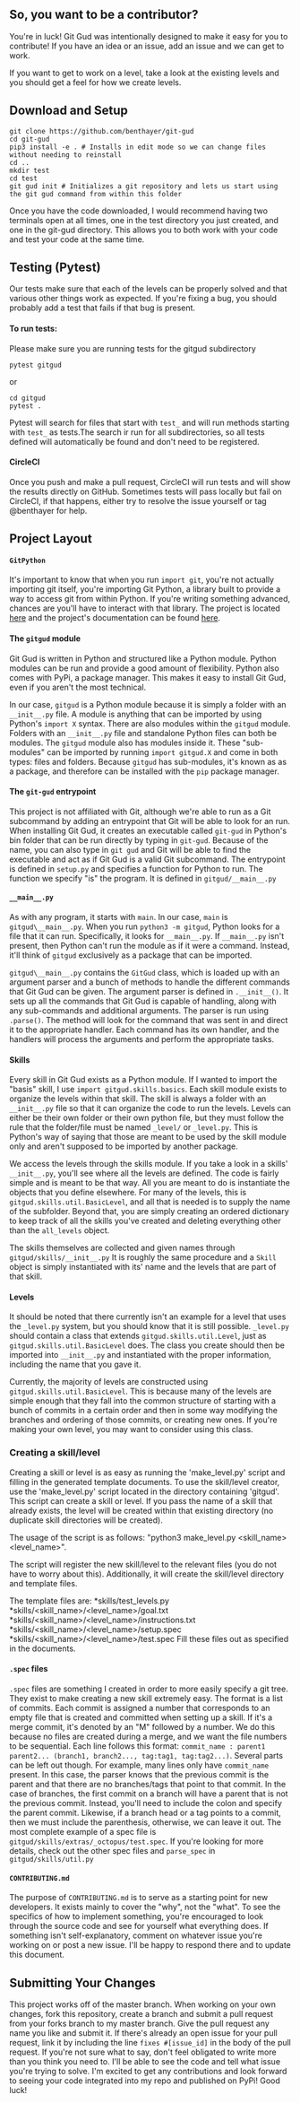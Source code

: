 ## So, you want to be a contributor?
You're in luck! 
Git Gud was intentionally designed to make it easy for you to contribute! If you have an idea or an issue, add an issue and we can get to work.

If you want to get to work on a level, take a look at the existing levels and you should get a feel for how we create levels.

## Download and Setup
```
git clone https://github.com/benthayer/git-gud
cd git-gud
pip3 install -e . # Installs in edit mode so we can change files without needing to reinstall
cd ..
mkdir test
cd test
git gud init # Initializes a git repository and lets us start using the git gud command from within this folder
```
Once you have the code downloaded, I would recommend having two terminals open at all times, one in the test directory you just created, and one in the git-gud directory. 
This allows you to both work with your code and test your code at the same time.

## Testing (Pytest)
Our tests make sure that each of the levels can be properly solved and that various other things work as expected.
If you're fixing a bug, you should probably add a test that fails if that bug is present.
#### To run tests:
Please make sure you are running tests for the gitgud subdirectory
```
pytest gitgud
```
or
```
cd gitgud
pytest .
```
Pytest will search for files that start with `test_` and will run methods starting with `test_` as tests.The search ir run for all subdirectories, so all tests defined will automatically be found and don't need to be registered.

#### CircleCI
Once you push and make a pull request, CircleCI will run tests and will show the results directly on GitHub. 
Sometimes tests will pass locally but fail on CircleCI, if that happens, either try to resolve the issue yourself or tag @benthayer for help.

## Project Layout
#### `GitPython`
It's important to know that when you run `import git`, you're not actually importing git itself, you're importing Git Python, a library built to provide a way to access git from within Python. 
If you're writing something advanced, chances are you'll have to interact with that library. 
The project is located [here](https://github.com/gitpython-developers/GitPython) and the project's documentation can be found [here](https://gitpython.readthedocs.io/en/stable/).
#### The `gitgud` module
Git Gud is written in Python and structured like a Python module.
Python modules can be run and provide a good amount of flexibility. 
Python also comes with PyPi, a package manager. 
This makes it easy to install Git Gud, even if you aren't the most technical. 

In our case, `gitgud` is a Python module because it is simply a folder with an `__init__.py` file. 
A module is anything that can be imported by using Python's `import X` syntax. 
There are also modules within the `gitgud` module. 
Folders with an `__init__.py` file and standalone Python files can both be modules. 
The `gitgud` module also has modules inside it. 
These "sub-modules" can be imported by running `import gitgud.X` and come in both types: files and folders. 
Because `gitgud` has sub-modules, it's known as as a package, and therefore can be installed with the `pip` package manager.

#### The `git-gud` entrypoint
This project is not affiliated with Git, although we're able to run as a Git subcommand by adding an entrypoint that Git will be able to look for an run.
When installing Git Gud, it creates an executable called `git-gud` in Python's bin folder that can be run directly by typing in `git-gud`.
Because of the name, you can also type in `git gud` and Git will be able to find the executable and act as if Git Gud is a valid Git subcommand.
The entrypoint is defined in `setup.py` and specifies a function for Python to run.
The function we specify "is" the program.
It is defined in `gitgud/__main__.py`

#### `__main__.py`
As with any program, it starts with `main`. 
In our case, `main` is `gitgud\__main__.py`. 
When you run `python3 -m gitgud`, Python looks for a file that it can run. 
Specifically, it looks for `__main__.py`. 
If `__main__.py` isn't present, then Python can't run the module as if it were a command. 
Instead, it'll think of `gitgud` exclusively as a package that can be imported.

`gitgud\__main__.py` contains the `GitGud` class, which is loaded up with an argument parser and a bunch of methods to handle the different commands that Git Gud can be given. 
The argument parser is defined in `.__init__()`. 
It sets up all the commands that Git Gud is capable of handling, along with any sub-commands and additional arguments.
The parser is run using `.parse()`. 
The method will look for the command that was sent in and direct it to the appropriate handler. 
Each command has its own handler, and the handlers will process the arguments and perform the appropriate tasks.

#### Skills
Every skill in Git Gud exists as a Python module.
If I wanted to import the "basis" skill, I use `import gitgud.skills.basics`.
Each skill module exists to organize the levels within that skill.
The skill is always a folder with an `__init__.py` file so that it can organize the code to run the levels.
Levels can either be their own folder or their own python file, but they must follow the rule that the folder/file must be named `_level/` or `_level.py`.
This is Python's way of saying that those are meant to be used by the skill module only and aren't supposed to be imported by another package.

We access the levels through the skills module.
If you take a look in a skills' `__init__.py`, you'll see where all the levels are defined.
The code is fairly simple and is meant to be that way. 
All you are meant to do is instantiate the objects that you define elsewhere. 
For many of the levels, this is `gitgud.skills.util.BasicLevel`, and all that is needed is to supply the name of the subfolder.
Beyond that, you are simply creating an ordered dictionary to keep track of all the skills you've created and deleting everything other than the `all_levels` object.

The skills themselves are collected and given names through `gitgud/skills/__init__.py`
It is roughly the same procedure and a `Skill` object is simply instantiated with its' name and the levels that are part of that skill.

#### Levels
It should be noted that there currently isn't an example for a level that uses the `_level.py` system, but you should know that it is still possible.
`_level.py` should contain a class that extends `gitgud.skills.util.Level`, just as `gitgud.skills.util.BasicLevel` does.
The class you create should then be imported into `__init__.py` and instantiated with the proper information, including the name that you gave it.

Currently, the majority of levels are constructed using `gitgud.skills.util.BasicLevel`.
This is because  many of the levels are simple enough that they fall into the common structure of starting with a bunch of commits in a certain order and then in some way modifying the branches and ordering of those commits, or creating new ones.
If you're making your own level, you may want to consider using this class.

### Creating a skill/level
Creating a skill or level is as easy as running the 'make_level.py' script and filling in the generated template documents. To use the skill/level creator, use the 'make_level.py' script located in the directory containing 'gitgud'. This script can create a skill or level. If you pass the name of a skill that already exists, the level will be created within that existing directory (no duplicate skill directories will be created).

The usage of the script is as follows: "python3 make_level.py <skill_name> <level_name>". 

The script will register the new skill/level to the relevant files (you do not have to worry about this). Additionally, it will create the skill/level directory and template files. 

The template files are:
    *skills/test_levels.py
    *skills/<skill_name>/<level_name>/goal.txt
    *skills/<skill_name>/<level_name>/instructions.txt
    *skills/<skill_name>/<level_name>/setup.spec
    *skills/<skill_name>/<level_name>/test.spec
Fill these files out as specified in the documents.

#### `.spec` files
`.spec` files are something I created in order to more easily specify a git tree. 
They exist to make creating a new skill extremely easy.
The format is a list of commits. 
Each commit is assigned a number that corresponds to an empty file that is created and committed when setting up a skill.
If it's a merge commit, it's denoted by an "M" followed by a number. 
We do this because no files are created during a merge, and we want the file numbers to be sequential. 
Each line follows this format: `commit_name : parent1 parent2... (branch1, branch2..., tag:tag1, tag:tag2...)`. 
Several parts can be left out though. 
For example, many lines only have `commit_name` present. 
In this case, the parser knows that the previous commit is the parent and that there are no branches/tags that point to that commit. 
In the case of branches, the first commit on a branch will have a parent that is not the previous commit. 
Instead, you'll need to include the colon and specify the parent commit. 
Likewise, if a branch head or a tag points to a commit, then we must include the parenthesis, otherwise, we can leave it out. 
The most complete example of a spec file is `gitgud/skills/extras/_octopus/test.spec`.
If you're looking for more details, check out the other spec files and `parse_spec` in `gitgud/skills/util.py`

#### `CONTRIBUTING.md`
The purpose of `CONTRIBUTING.md` is to serve as a starting point for new developers. 
It exists mainly to cover the "why", not the "what". 
To see the specifics of how to implement something, you're encouraged to look through the source code and see for yourself what everything does. 
If something isn't self-explanatory, comment on whatever issue you're working on or post a new issue.
I'll be happy to respond there and to update this document. 

## Submitting Your Changes
This project works off of the master branch. 
When working on your own changes, fork this repository, create a branch and submit a pull request from your forks branch to my master branch. 
Give the pull request any name you like and submit it. 
If there's already an open issue for your pull request, link it by including the line `fixes #[issue_id]` in the body of the pull request. 
If you're not sure what to say, don't feel obligated to write more than you think you need to. 
I'll be able to see the code and tell what issue you're trying to solve. 
I'm excited to get any contributions and look forward to seeing your code integrated into my repo and published on PyPi! 
Good luck!
